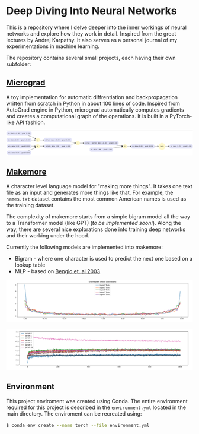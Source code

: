 # Deep Diving Into Neural Networks 

This is a repository where I delve deeper into the inner workings of neural networks and explore how they work in detail. Inspired from the great lectures by Andrej Karpathy. It also serves as a personal journal of my experimentations in machine learning. 

The repository contains several small projects, each having their own subfolder:

## [Micrograd](https://github.com/hrdkbhatnagar/neural-networks-deep-dive/tree/main/micrograd)

A toy implementation for automatic diffrentiation and backpropagation written from scratch in Python in about 100 lines of code. Inspired from AutoGrad engine in Python, micrograd automatically computes gradients and creates a computational graph of the operations. It is built in a PyTorch-like API fashion. 

![micrograd_plot](https://raw.githubusercontent.com/hrdkbhatnagar/neural-networks-deep-dive/main/images/micrograd_graph.png?token=GHSAT0AAAAAAB5LO6ZHIIAAWTF2BRU3K3O4ZEN7SKQ)

## [Makemore](https://github.com/hrdkbhatnagar/neural-networks-deep-dive/tree/main/makemore)

A character level language model for "making more things". It takes one text file as an input and generates more things like that. For example, the `names.txt` dataset contains the most common American names is used as the training dataset. 

The complexity of makemore starts from a simple bigram model all the way to a Transformer model (like GPT) (*to be implemented soon!*). Along the way, there are several nice explorations done into training deep networks and their working under the hood. 

Currently the following models are implemented into makemore: 

- Bigram - where one character is used to predict the next one based on a lookup table 
- MLP  - based on [Bengio et. al 2003](https://www.jmlr.org/papers/volume3/bengio03a/bengio03a.pdf) 

![activation_graph](https://raw.githubusercontent.com/hrdkbhatnagar/neural-networks-deep-dive/main/images/makemore_activations_graph.png?token=GHSAT0AAAAAAB5LO6ZGH7CRFRWZNVLH6226ZEN7SAQ)

![update_ratio_graph](https://raw.githubusercontent.com/hrdkbhatnagar/neural-networks-deep-dive/main/images/makemore_update_ratio_graph.png?token=GHSAT0AAAAAAB5LO6ZHRPEQSDXESYP2NQE4ZEN7UAQ)

## Environment 

This project enviroment was created using Conda. The entire environment required for this project is described in the ``environment.yml`` located in the main directory.  The enviroment can be recreated using:

```bash
$ conda env create --name torch --file environment.yml
```



